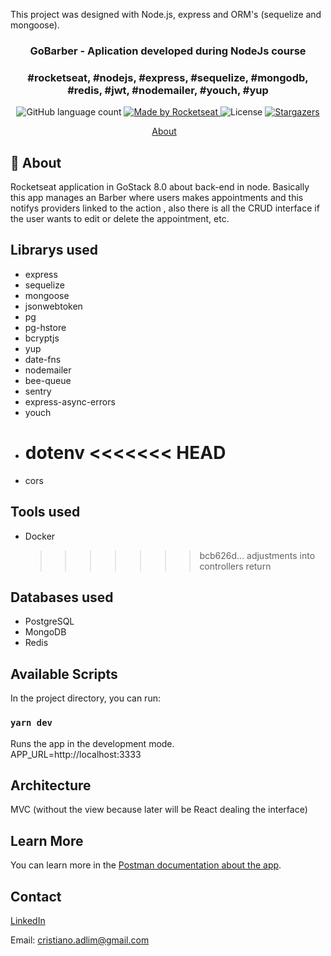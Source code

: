 This project was designed with Node.js, express and ORM's (sequelize and mongoose).

<h3 align="center">
  GoBarber - Aplication developed during NodeJs course
</h3>

<h3 align="center">
  #rocketseat, #nodejs, #express, #sequelize, #mongodb, #redis, #jwt, #nodemailer, #youch, #yup
</h3>

<p align="center">
  <img alt="GitHub language count" src="https://img.shields.io/github/languages/count/rocketseat/bootcamp-gostack-desafio-01?color=%2304D361">

  <a href="https://rocketseat.com.br">
    <img alt="Made by Rocketseat" src="https://img.shields.io/badge/made%20by-Rocketseat-%2304D361">
  </a>

  <img alt="License" src="https://img.shields.io/badge/license-MIT-%2304D361">

  <a href="https://github.com/Rocketseat/bootcamp-gostack-desafio-01/stargazers">
    <img alt="Stargazers" src="https://img.shields.io/github/stars/rocketseat/bootcamp-gostack-desafio-01?style=social">
  </a>
</p>

<p align="center">
  <a href="#rocket-about">About</a>&nbsp;&nbsp;&nbsp;
</p>

## :rocket: About

Rocketseat application in GoStack 8.0 about back-end in node.
Basically this app manages an Barber where users makes appointments and this notifys providers linked to the action , also there is all the CRUD interface if the user wants to edit or delete the appointment, etc.

## Librarys used

-   express
-   sequelize
-   mongoose
-   jsonwebtoken
-   pg
-   pg-hstore
-   bcryptjs
-   yup
-   date-fns
-   nodemailer
-   bee-queue
-   sentry
-   express-async-errors
-   youch
-   dotenv
    <<<<<<< HEAD
    =======
-   cors

## Tools used

-   Docker
    > > > > > > > bcb626d... adjustments into controllers return

## Databases used

-   PostgreSQL
-   MongoDB
-   Redis

## Available Scripts

In the project directory, you can run:

### `yarn dev`

Runs the app in the development mode.<br>
APP_URL=http://localhost:3333

## Architecture

MVC (without the view because later will be React dealing the interface)

## Learn More

You can learn more in the [Postman documentation about the app](https://documenter.getpostman.com/view/9454146/SWE3czb9?version=latest).

## Contact

[LinkedIn](https://www.linkedin.com/in/cristiano-soares-b46928192/)

Email: cristiano.adlim@gmail.com
